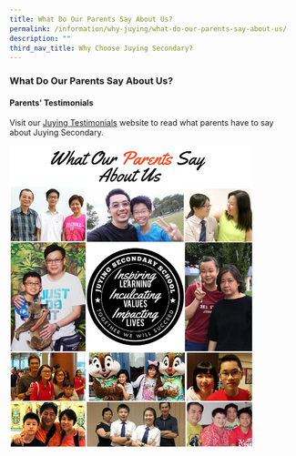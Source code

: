 ```yaml
---
title: What Do Our Parents Say About Us?
permalink: /information/why-juying/what-do-our-parents-say-about-us/
description: ""
third_nav_title: Why Choose Juying Secondary?
---
```

### **What Do Our Parents Say About Us?**
#### **Parents' Testimonials**
Visit our [Juying Testimonials](http://tinyurl.com/jyss-testimonials) website to read what parents have to say about Juying Secondary.

<img src="/images/parents%20testimonials.jpg" style="width:85%">